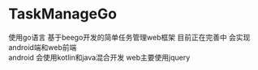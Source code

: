 # TaskManageGo

使用go语言 基于beego开发的简单任务管理web框架 目前正在完善中 会实现android端和web前端  
android 会使用kotlin和java混合开发
web主要使用jquery
